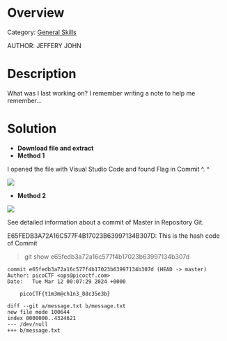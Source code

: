 # Overview 
Category: [General Skills]()

AUTHOR: JEFFERY JOHN

# Description
What was I last working on? I remember writing a note to help me remember...

# Solution
- **Download file and extract**
- **Method 1**
  
I opened the file with Visual Studio Code and found Flag in Commit ^. ^

<img src="https://i.imgur.com/6VfH3zA.png">


- **Method 2**

<img src="https://i.imgur.com/gJysNmV.png">

See detailed information about a commit of Master in Repository Git.

E65FEDB3A72A16C577F4B17023B63997134B307D: This is the hash code of Commit
>git show e65fedb3a72a16c577f4b17023b63997134b307d

    commit e65fedb3a72a16c577f4b17023b63997134b307d (HEAD -> master)
    Author: picoCTF <ops@picoctf.com>
    Date:   Tue Mar 12 00:07:29 2024 +0000

        picoCTF{t1m3m@ch1n3_88c35e3b}

    diff --git a/message.txt b/message.txt
    new file mode 100644
    index 0000000..4324621
    --- /dev/null
    +++ b/message.txt

